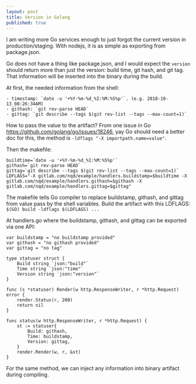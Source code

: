 ```yaml
---
layout: post
title: Version in Golang
published: true
---
```


I am writing more Go services enough to just forgot the current version in production/staging. With nodejs, it is as simple as exporting from package.json.

Go does not have a thing like package.json, and I would expect the `version` should return more than just the version: build time, git hash, and git tag. That information will be inserted into the binary during the build.

At first, the needed information from the shell:

```{shell}
- timestamp: `date -u '+%Y-%m-%d_%I:%M:%S%p'`. (e.g. 2018-10-13_08:26:34AM)  
- githash: `git rev-parse HEAD`
- gittag: `git describe --tags $(git rev-list --tags --max-count=1)`
```

How to pass the value to the artifact? From one issue in Go <https://github.com/golang/go/issues/18246>, yay Go should need a better doc for this, the method is
`-ldflags "-X importpath.name=value"`.

Then the makefile:

```{makefile}
buildtime=`date -u '+%Y-%m-%d_%I:%M:%S%p'`
githash=`git rev-parse HEAD`
gittag=`git describe --tags $(git rev-list --tags --max-count=1)`
LDFLAGS="-X gitlab.com/nqd/example/handlers.buildstamp=$buildtime -X gitlab.com/nqd/example/handlers.githash=$githash -X gitlab.com/nqd/example/handlers.gittag=$gittag"  
```

The makefile tells Go compiler to replace buildstamp, githash, and gittag from value pass by the shell variables. Build the artifact with this LDFLAGS: `$(GO) build -ldflags $(LDFLAGS) ...`

At handlers.go where the buildstamp, githash, and gittag can be exported via one API:

```{golang}
var buildstamp = "no buildstamp provided"  
var githash = "no githash provided"  
var gittag = "no tag"  
  
type statuser struct {
	Build string `json:"build"`  
	Time string `json:"time"`  
	Version string `json:"version"`  
}  
  
func (s *statuser) Render(w http.ResponseWriter, r *http.Request) error {  
	render.Status(r, 200)  
	return nil  
}  
  
func status(w http.ResponseWriter, r *http.Request) {  
	st := statuser{  
		Build: githash,  
		Time: buildstamp,  
		Version: gittag,  
	}  
	render.Render(w, r, &st)  
}  
```

For the same method, we can inject any information into binary artifact during compiling.